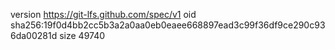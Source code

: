 version https://git-lfs.github.com/spec/v1
oid sha256:19f0d4bb2cc5b3a2a0aa0eb0eaee668897ead3c99f36df9ce290c936da00281d
size 49740

